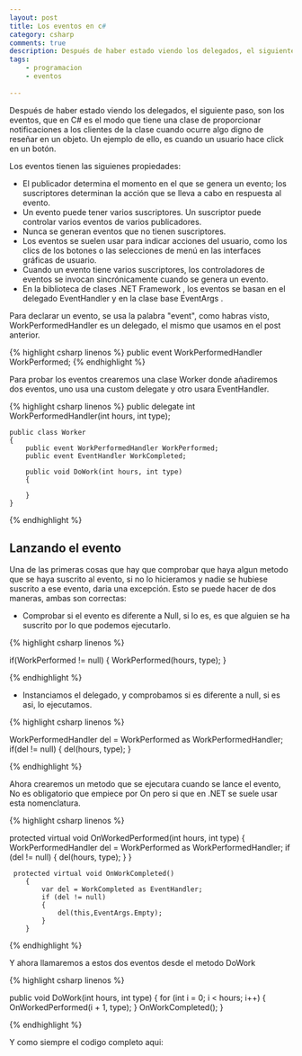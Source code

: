 ```yaml
---
layout: post
title: Los eventos en c#
category: csharp
comments: true
description: Después de haber estado viendo los delegados, el siguiente paso, son los eventos, que en C# es el modo que tiene una clase de proporcionar notificaciones a los clientes de la clase cuando ocurre algo digno de reseñar en un objeto. Un ejemplo de ello, es cuando un usuario hace click en un botón.
tags:
    - programacion
    - eventos
 
---
```


Después de haber estado viendo los delegados, el siguiente paso, son los eventos, que en C# es el modo que tiene una clase de proporcionar notificaciones a los clientes de la clase cuando ocurre algo digno de reseñar en un objeto. Un ejemplo de ello, es cuando un usuario hace click en un botón.

Los eventos tienen las siguienes propiedades:

* El publicador determina el momento en el que se genera un evento; los suscriptores determinan la acción que se lleva a cabo en respuesta al evento.
* Un evento puede tener varios suscriptores. Un suscriptor puede controlar varios eventos de varios publicadores.
* Nunca se generan eventos que no tienen suscriptores.
* Los eventos se suelen usar para indicar acciones del usuario, como los clics de los botones o las selecciones de menú en las interfaces gráficas de usuario.
* Cuando un evento tiene varios suscriptores, los controladores de eventos se invocan sincrónicamente cuando se genera un evento.
* En la biblioteca de clases .NET Framework , los eventos se basan en el delegado EventHandler y en la clase base EventArgs .

Para declarar un evento, se usa la palabra "event", como habras visto, WorkPerformedHandler es un delegado, el mismo que usamos en el post anterior.

{% highlight csharp linenos %}
     public event WorkPerformedHandler WorkPerformed;
{% endhighlight %}

Para probar los eventos crearemos una clase Worker donde añadiremos dos eventos, uno usa una custom delegate y otro usara EventHandler.

{% highlight csharp linenos %}
    public delegate int WorkPerformedHandler(int hours, int type);

    public class Worker
    {
        public event WorkPerformedHandler WorkPerformed;
        public event EventHandler WorkCompleted;

        public void DoWork(int hours, int type)
        {

        }
    }
{% endhighlight %}

## Lanzando el evento

Una de las primeras cosas que hay que comprobar que haya algun metodo que se haya suscrito al evento, si no lo hicieramos y nadie se hubiese suscrito a ese evento, daria una excepción. Esto se puede hacer de dos maneras, ambas son correctas:


* Comprobar si el evento es diferente a Null, si lo es, es que alguien se ha suscrito por lo que podemos ejecutarlo.

{% highlight csharp linenos %}

  if(WorkPerformed != null)
    {
      WorkPerformed(hours, type);
    }   

{% endhighlight %}

* Instanciamos el delegado, y comprobamos si es diferente a null, si es asi, lo ejecutamos.


{% highlight csharp linenos %}

   WorkPerformedHandler del = WorkPerformed as WorkPerformedHandler;
    if(del != null)
     {
       del(hours, type);
      }

{% endhighlight %}


Ahora crearemos un metodo que se ejecutara cuando se lance el evento, No es obligatorio que empiece por On pero si que en .NET se suele usar esta nomenclatura.

{% highlight csharp linenos %}

   protected virtual void OnWorkedPerformed(int hours, int type)
        {
            WorkPerformedHandler del = WorkPerformed as WorkPerformedHandler;
            if (del != null)
            {
                del(hours, type);
            }
        }

     protected virtual void OnWorkCompleted()
        {
            var del = WorkCompleted as EventHandler;
            if (del != null)
            {
                del(this,EventArgs.Empty);
            }
        }


{% endhighlight %}

Y ahora llamaremos a estos dos eventos desde el metodo DoWork

{% highlight csharp linenos %}

public void DoWork(int hours, int type)
   {
    for (int i = 0; i < hours; i++)
        {
          OnWorkedPerformed(i + 1, type);
        }
    OnWorkCompleted();
   }      

{% endhighlight %}


Y como siempre el codigo completo aqui:

<script src="https://gist.github.com/dokkillo/3474712c39ec8010456e69627d39a42e.js"></script>

